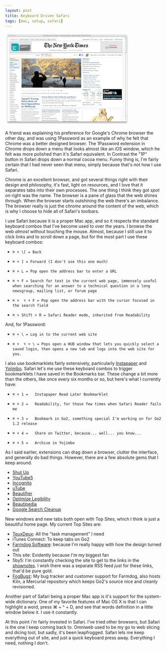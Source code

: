 ```yaml
---
layout: post
title: Keyboard Driven Safari
tags: [mac, setup, safari]
---
```


<a href="/media/safari.png"><img src="/media/safari_thumb.png" /></a>

A friend was explaining his preference for Google's Chrome browser the other day, and was using 1Password as an example of why he felt that Chrome was a better designed browser. The 1Password extension in Chrome drops down a menu that looks almost like an iOS window, which he felt was more polished than it's Safari equivalent. In Contrast the "1P" button in Safari drops down a normal cocoa menu. Funny thing is, I'm fairly certain that I had never seen that menu, simply because that's not how I use Safari.

Chrome is an excellent browser, and got several things right with their design and philosophy, it's fast, light on resources, and I love that it separates tabs into their own processes. The one thing I think they got *spot on* right was the name. The browser is a pane of glass that the web shines through. When the browser starts outshining the web there's an imbalance. The browser really is just the *chrome* around the content of the web, which is why I choose to hide all of Safari's toolbars. 

I use Safari because it is a proper Mac app, and so it respects the standard keyboard combos that I've become used to over the years. I browse the web *almost* without touching the mouse. Almost, because I still use it to click links and to scroll down a page, but for the most part I use these keyboard combos:

*     ⌘ + \[ = Back
*     ⌘ + ] = Forward (I don't use this one much)
*     ⌘ + L = Pop open the address bar to enter a URL
*     ⌘ + F = Search for text in the current web page, immensely useful when searching for an answer to a technical question in a long newsgroup, mailing list, or forum page
*     ⌘ +  ⌥ + F = Pop open the address bar with the cursor focused in the search field 
*     ⌘ + Shift + R = Safari Reader mode, inherited from Readability

<p></p>

And, for 1Password:

*     ⌘ + \ = Log in to the current web site
*     ⌘ +  ⌥ + \ = Pops open a HUD window that lets you quickly select a saved login, then opens a new tab and logs into the web site for you. 
<p></p>

I also use bookmarklets fairly extensively, particularly [Instapaper][1] and [Yojimbo][2]. Safari let's me use these keyboard combos to trigger bookmarklets I have saved in the Bookmarks bar. These change a bit more than the others, like once every six months or so, but here's what I currently have:

*     ⌘ + 1 =	Instapaper Read Later Bookmarklet
*     ⌘ + 2 =	Readability, for those few times when Safari Reader fails me
*     ⌘ + 3 =	Bookmark in Go2, something special I'm working on for Go2 1.2 release
*     ⌘ + 4 =	Share on Twitter, because... well... you know...
*     ⌘ + 5 =	Archive in Yojimbo
<p></p>

As I said earlier, extensions can drag down a browser, clutter the interface, and generally do bad things. However, there are a few absolute gems that I keep around.

*    [Shut Up][6]
*    [YouTube5][7]
*    [Incognito][8]
*    [uTube][9]
*    [Beautifier][10]
*    [Optimize Legibility][11]
*    [Beautipedia][12]
*    [Google Search Cleanup][13]
<p></p>

New windows and new tabs both open with Top Sites, which I think is just a beautiful home page. My current Top Sites are:

*    [TeuxDeux][3]: All the "task management" I need
*    iTunes Connect: To keep tabs on Go2
*    [Farmdog Software][14]: because I'm really happy with how the design turned out
*    This site: Evidently because I'm my biggest fan
*    5by5: I'm constantly checking the site to get to the links in the [shownotes][5]. I wish there was a separate RSS feed *just* for these links, that'd be pure gold.
*    [FogBugz][4]: My bug tracker and customer support for Farmdog, also hosts Kiln, a Mercurial repository which keeps Go2's source nice and cleanly revisioned. 
<p></p>

Another part of Safari being a proper Mac app is it's support for the system-wide dictionary. One of my favorite features of Mac OS X is that I can highlight a word, press  ⌘ + ^ + D, and see that words definition in a little window below it. I use it constantly.

At this point i'm fairly invested in Safari. I've tried other browsers, but Safari is the one I keep coming back to. Omniweb used to be my go to web slicing and dicing tool, but sadly, it's been leapfrogged. Safari lets me keep everything out of site, and just a quick keyboard press away. Everything I need, nothing I don't.

[1]: http://instapaper.com
[2]: http://barebones.com/products/yojimbo/
[3]: http://teuxdeux.com/list
[4]: http://www.fogcreek.com/FogBugz/
[5]: http://5by5.tv/b2w/2
[6]: http://stevenf.com/pages/shutup.css.html
[7]: http://www.verticalforest.com/youtube5-extension/
[8]: http://www.orbicule.com/incognito/
[9]: http://dl.dropbox.com/u/3372062/Safari%20Extensions/mTube/Index.html
[10]: http://jgn.heroku.com/2010/06/11/beautifier-my-safari-extension/
[11]: http://langui.sh/safari-extensions/
[12]: http://davidbenjones.com/
[13]: http://sites.google.com/site/mfrelink/
[14]: http://farmdogapps.com

